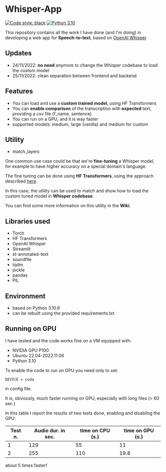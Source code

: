 # Whisper-App
[![Code style: black](https://img.shields.io/badge/code%20style-black-000000.svg)](https://github.com/psf/black)
[![Python 3.10](https://img.shields.io/badge/python-3.10-blue.svg)](https://www.python.org/downloads/release/python-3100/)

This repository contains all the work I have done (and I'm doing) in developing a web app for **Speech-to-text**, based on [OpenAI Whisper](https://github.com/openai/whisper)

## Updates
* 24/11/2022: **no need** anymore to change the Whisper codebase to load the custom model
* 25/11/2022: clean separation between frontend and backend

## Features
* You can load and use a **custom trained model**, using HF Transformers
* You can **enable comparison** of the transcription with **expected** text, providing a csv file (f_name, sentence)
* You can run on a GPU, and it is way faster
* supported models: medium, large (vanilla) and medium for custom

## Utility
* match_layers

One common use case could be that we're **fine-tuning** a Whisper model, for example to have higher accuracy on a special domain's language.

The fine tuning can be done using **HF Transformers**, using the approach described [here](https://huggingface.co/blog/fine-tune-whisper).

In this case, the utility can be used to match and show how to load the custom tuned model in **Whisper codebase**.

You can find some more information on this utility in the **Wiki**.

## Libraries used
* Torch
* HF Transformers
* OpenAI Whisper
* Streamlit
* st-annotated-text
* soundfile
* tqdm
* pickle
* pandas
* PIL

## Environment
* based on Python 3.10.6
* can be rebuilt using the provided requirements.txt

## Running on GPU
I have tested and the code works fine on a VM equipped with:
* NVIDIA GPU P100
* Ubuntu 22.04-2022.11.06
* Python 3.10

To enable the code to run on GPU you need only to set:
```
DEVICE = cuda 
```
in config file.

It is, obviously, much faster running on GPU, especially with long files (> 60 sec.)

In this table I report the results of two tests done, enabling and disabling the GPU:

| Test n. | Audio dur. in sec. | time on CPU (s.) | time on GPU (s.) |
| ------- | ------------- | ------------- | ------------- |
|       1 | 129 | 55  |   11 |
|       2 | 255 | 110 | 19.8 |

about 5 times faster!





